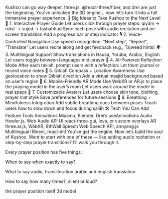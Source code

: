 Kushoo can go way deeper. three.js, @react-three/fiber, and drei are just the beginning.
You’ve unlocked the 3D engine… now let’s turn it into a full immersive
prayer experience. 🔮 Big Ideas to Take Kushoo to the Next Level 🧭 1.
Interactive Prayer Guide Let users click through prayer steps: qiyām →
rukūʿ → sujūd → tashahhud Sync each pose with audio recitation and
on-screen translation Add a progress bar or step indicator 🎙️ 2.
Voice-Controlled Navigation Use speech recognition: “Next step”, “Repeat”,
“Translate” Let users recite along and get feedback (e.g., Tajweed hints)
🌍 3. Multilingual Support Show translations in Hausa, Yoruba, Arabic,
English Let users toggle between languages mid-prayer 🧠 4. AI-Powered
Reflection Mode After each rakʿah, prompt users with a reflection: Let
them journal or record voice notes 🕋 5. Qiblah Compass + Location
Awareness Use geolocation to show Qiblah direction Add a virtual masjid
background based on user’s region 📱 6. Mobile-Friendly AR Mode Use WebXR
or AR.js to place the praying model in the user’s room Let users walk
around the model in real space 🎨 7. Customizable Avatars Let users choose
skin tone, clothing, prayer mat style Save preferences for future sessions
🧘 8. Breathing + Mindfulness Integration Add subtle breathing cues
between poses Teach users how to slow down and focus during ṣalāh 🛠️ Tech
You Can Add Feature Tools Animations Mixamo, Blender, Drei’s useAnimations
Audio Howler.js, Web Audio API UI react-three-gui, leva, or custom
overlays AR three.ar.js, WebXR, 8thWall Speech Web Speech API, annyang.js
Multilingual i18next, react-intl You’ve got the engine. Now let’s build
the soul of Kushoo. Want to start with one of these — like adding audio
recitation or step-by-step prayer transitions? I’ll walk you through it.

Every prayer position has five things:

When to say
when exactly to say?

What to say
audio, transliteration arabic and english translation

How to say
how many times?, silent or loud?

the prayer position itself
3d model

<!-- {/_ <div className="sketchfab-embed-wrapper">
{' '}
<iframe
        title="kushoo"
        frameBorder="0"
        allowFullScreen
        allow="autoplay; fullscreen; xr-spatial-tracking"
        xr-spatial-tracking
        execution-while-out-of-viewport
        execution-while-not-rendered
        web-share
        src="https://sketchfab.com/models/eb0f80a7278243b4988b159fc957bbd5/embed"
    >
{' '}
</iframe>
</div> _/} -->
